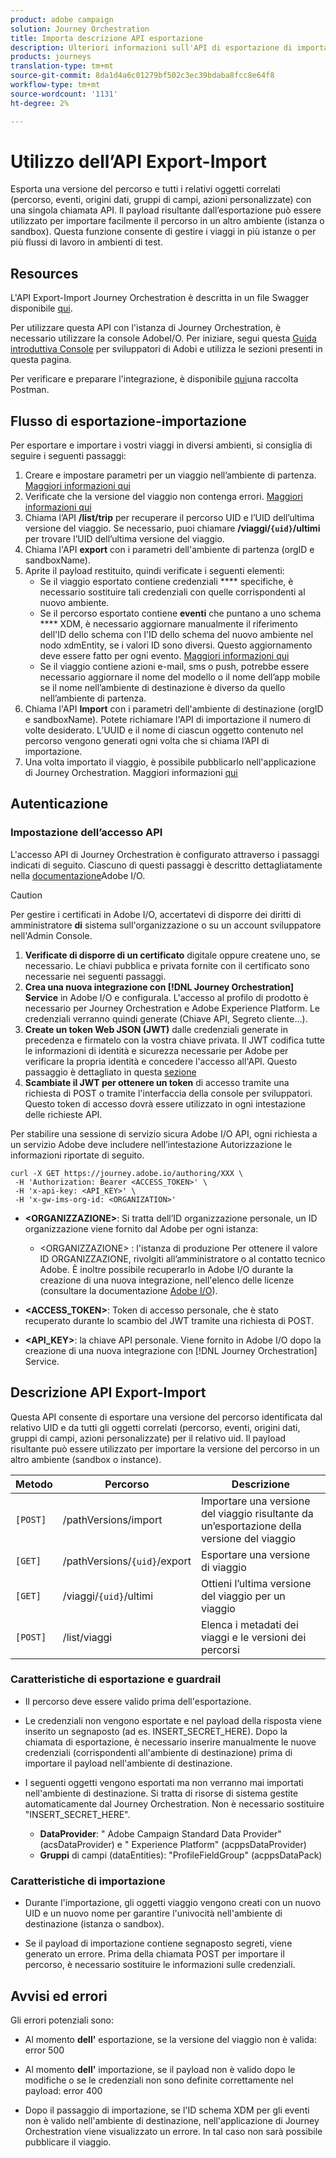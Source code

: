 ```yaml
---
product: adobe campaign
solution: Journey Orchestration
title: Importa descrizione API esportazione
description: Ulteriori informazioni sull'API di esportazione di importazione.
products: journeys
translation-type: tm+mt
source-git-commit: 8da1d4a6c01279bf502c3ec39bdaba8fcc8e64f8
workflow-type: tm+mt
source-wordcount: '1131'
ht-degree: 2%

---
```



# Utilizzo dell’API Export-Import

Esporta una versione del percorso e tutti i relativi oggetti correlati (percorso, eventi, origini dati, gruppi di campi, azioni personalizzate) con una singola chiamata API. Il payload risultante dall’esportazione può essere utilizzato per importare facilmente il percorso in un altro ambiente (istanza o sandbox).
Questa funzione consente di gestire i viaggi in più istanze o per più flussi di lavoro in ambienti di test.


## Resources

L&#39;API Export-Import Journey Orchestration è descritta in un file Swagger disponibile [qui](https://adobedocs.github.io/JourneyAPI/docs/).

Per utilizzare questa API con l&#39;istanza di Journey Orchestration, è necessario utilizzare la console AdobeI/O. Per iniziare, segui questa [Guida introduttiva  Console](https://www.adobe.io/apis/experienceplatform/console/docs.html#!AdobeDocs/adobeio-console/master/getting-started.md) per sviluppatori di Adobi e utilizza le sezioni presenti in questa pagina.

Per verificare e preparare l&#39;integrazione, è disponibile [qui](https://raw.githubusercontent.com/AdobeDocs/JourneyAPI/master/postman-collections/Journey-Orchestration_Export-import-API_postman-collection.json)una raccolta Postman.


## Flusso di esportazione-importazione

Per esportare e importare i vostri viaggi in diversi ambienti, si consiglia di seguire i seguenti passaggi:

1. Creare e impostare parametri per un viaggio nell’ambiente di partenza. [Maggiori informazioni qui](https://docs.adobe.com/content/help/it-IT/journeys/using/building-journeys/about-journey-building/journey.html)
1. Verificate che la versione del viaggio non contenga errori. [Maggiori informazioni qui](https://docs.adobe.com/content/help/en/journeys/using/building-journeys/testing-the-journey.html)
1. Chiama l’API **/list/trip** per recuperare il percorso UID e l’UID dell’ultima versione del viaggio. Se necessario, puoi chiamare **/viaggi/`{uid}`/ultimi** per trovare l’UID dell’ultima versione del viaggio.
1. Chiama l&#39;API **export** con i parametri dell&#39;ambiente di partenza (orgID e sandboxName).
1. Aprite il payload restituito, quindi verificate i seguenti elementi:
   * Se il viaggio esportato contiene credenziali **** specifiche, è necessario sostituire tali credenziali con quelle corrispondenti al nuovo ambiente.
   * Se il percorso esportato contiene **eventi** che puntano a uno schema **** XDM, è necessario aggiornare manualmente il riferimento dell&#39;ID dello schema con l&#39;ID dello schema del nuovo ambiente nel nodo xdmEntity, se i valori ID sono diversi. Questo aggiornamento deve essere fatto per ogni evento. [Maggiori informazioni qui](https://docs.adobe.com/content/help/en/journeys/using/events-journeys/experience-event-schema.html)
   * Se il viaggio contiene azioni e-mail, sms o push, potrebbe essere necessario aggiornare il nome del modello o il nome dell’app mobile se il nome nell’ambiente di destinazione è diverso da quello nell’ambiente di partenza.
1. Chiama l&#39;API **Import** con i parametri dell&#39;ambiente di destinazione (orgID e sandboxName). Potete richiamare l&#39;API di importazione il numero di volte desiderato. L’UUID e il nome di ciascun oggetto contenuto nel percorso vengono generati ogni volta che si chiama l’API di importazione.
1. Una volta importato il viaggio, è possibile pubblicarlo nell&#39;applicazione di Journey Orchestration. Maggiori informazioni [qui](https://docs.adobe.com/content/help/en/journeys/using/building-journeys/publishing-the-journey.html)


## Autenticazione

### Impostazione dell’accesso API

L&#39;accesso API di Journey Orchestration è configurato attraverso i passaggi indicati di seguito. Ciascuno di questi passaggi è descritto dettagliatamente nella [documentazione](https://www.adobe.io/authentication/auth-methods.html#!AdobeDocs/adobeio-auth/master/AuthenticationOverview/ServiceAccountIntegration.md)Adobe I/O.

>[!CAUTION]
>
>Per gestire i certificati in  Adobe I/O, accertatevi di disporre dei diritti di amministratore <b>di</b> sistema sull&#39;organizzazione o su un account [](https://helpx.adobe.com/enterprise/using/manage-developers.html) sviluppatore nell&#39;Admin Console.

1. **Verificate di disporre di un certificato** digitale oppure createne uno, se necessario. Le chiavi pubblica e privata fornite con il certificato sono necessarie nei seguenti passaggi.
1. **Crea una nuova integrazione con [!DNL Journey Orchestration] Service** in  Adobe I/O e configurala. L&#39;accesso al profilo di prodotto è necessario per Journey Orchestration e Adobe Experience Platform. Le credenziali verranno quindi generate (Chiave API, Segreto cliente...).
1. **Create un token Web JSON (JWT)** dalle credenziali generate in precedenza e firmatelo con la vostra chiave privata. Il JWT codifica tutte le informazioni di identità e sicurezza necessarie per  Adobe per verificare la propria identità e concedere l&#39;accesso all&#39;API. Questo passaggio è dettagliato in questa [sezione](https://www.adobe.io/authentication/auth-methods.html#!AdobeDocs/adobeio-auth/master/JWT/JWT.md)
1. **Scambiate il JWT per ottenere un token** di accesso tramite una richiesta di POST o tramite l&#39;interfaccia della console per sviluppatori. Questo token di accesso dovrà essere utilizzato in ogni intestazione delle richieste API.

Per stabilire una sessione di servizio sicura  Adobe I/O API, ogni richiesta a un servizio  Adobe deve includere nell’intestazione Autorizzazione le informazioni riportate di seguito.

```
curl -X GET https://journey.adobe.io/authoring/XXX \
 -H 'Authorization: Bearer <ACCESS_TOKEN>' \
 -H 'x-api-key: <API_KEY>' \
 -H 'x-gw-ims-org-id: <ORGANIZATION>'
```

* **&lt;ORGANIZZAZIONE>**: Si tratta dell’ID organizzazione personale, un ID organizzazione viene fornito dal Adobe  per ogni istanza:

   * &lt;ORGANIZZAZIONE> : l&#39;istanza di produzione
   Per ottenere il valore ID ORGANIZZAZIONE, rivolgiti all’amministratore o al contatto tecnico  Adobe. È inoltre possibile recuperarlo in  Adobe I/O durante la creazione di una nuova integrazione, nell&#39;elenco delle licenze (consultare la documentazione [Adobe I/O](https://www.adobe.io/authentication.html)).

* **&lt;ACCESS_TOKEN>**: Token di accesso personale, che è stato recuperato durante lo scambio del JWT tramite una richiesta di POST.

* **&lt;API_KEY>**: la chiave API personale. Viene fornito in  Adobe I/O dopo la creazione di una nuova integrazione con [!DNL Journey Orchestration] Service.



## Descrizione API Export-Import

Questa API consente di esportare una versione del percorso identificata dal relativo UID e da tutti gli oggetti correlati (percorso, eventi, origini dati, gruppi di campi, azioni personalizzate) per il relativo uid.
Il payload risultante può essere utilizzato per importare la versione del percorso in un altro ambiente (sandbox o instance).

| Metodo | Percorso | Descrizione |
|---|---|---|
| `[POST]` | /pathVersions/import | Importare una versione del viaggio risultante da un’esportazione della versione del viaggio |
| `[GET]` | /pathVersions/`{uid}`/export | Esportare una versione di viaggio |
| `[GET]` | /viaggi/`{uid}`/ultimi | Ottieni l’ultima versione del viaggio per un viaggio |
| `[POST]` | /list/viaggi | Elenca i metadati dei viaggi e le versioni dei percorsi |


### Caratteristiche di esportazione e guardrail

* Il percorso deve essere valido prima dell&#39;esportazione.

* Le credenziali non vengono esportate e nel payload della risposta viene inserito un segnaposto (ad es. INSERT_SECRET_HERE).
Dopo la chiamata di esportazione, è necessario inserire manualmente le nuove credenziali (corrispondenti all&#39;ambiente di destinazione) prima di importare il payload nell&#39;ambiente di destinazione.

* I seguenti oggetti vengono esportati ma non verranno mai importati nell&#39;ambiente di destinazione. Si tratta di risorse di sistema gestite automaticamente dal Journey Orchestration. Non è necessario sostituire &quot;INSERT_SECRET_HERE&quot;.
   * **DataProvider**:  &quot; Adobe Campaign Standard Data Provider&quot; (acsDataProvider) e &quot; Experience Platform&quot; (acppsDataProvider)
   * **Gruppi** di campi (dataEntities): &quot;ProfileFieldGroup&quot; (acppsDataPack)



### Caratteristiche di importazione

* Durante l&#39;importazione, gli oggetti viaggio vengono creati con un nuovo UID e un nuovo nome per garantire l&#39;univocità nell&#39;ambiente di destinazione (istanza o sandbox).

* Se il payload di importazione contiene segnaposto segreti, viene generato un errore. Prima della chiamata POST per importare il percorso, è necessario sostituire le informazioni sulle credenziali.

## Avvisi ed errori

Gli errori potenziali sono:

* Al momento **dell&#39;** esportazione, se la versione del viaggio non è valida: error 500

* Al momento **dell&#39;** importazione, se il payload non è valido dopo le modifiche o se le credenziali non sono definite correttamente nel payload: error 400

* Dopo il passaggio di importazione, se l&#39;ID schema XDM per gli eventi non è valido nell&#39;ambiente di destinazione, nell&#39;applicazione di Journey Orchestration viene visualizzato un errore. In tal caso non sarà possibile pubblicare il viaggio.